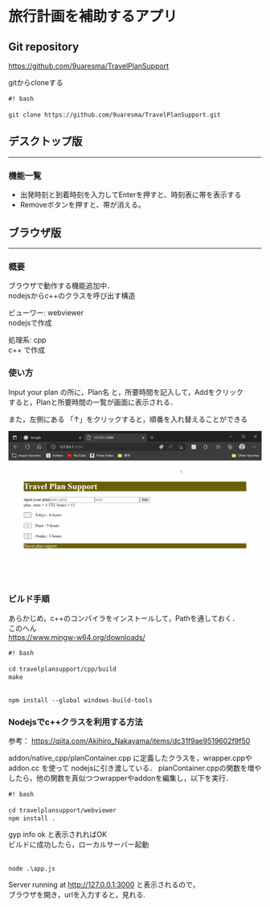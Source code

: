 # **旅行計画を補助するアプリ**

## Git repository
https://github.com/9uaresma/TravelPlanSupport

gitからcloneする

```
#! bash

git clone https://github.com/9uaresma/TravelPlanSupport.git

```



## **デスクトップ版**
---------------------------
### 機能一覧
* 出発時刻と到着時刻を入力してEnterを押すと、時刻表に帯を表示する
* Removeボタンを押すと、帯が消える。



## **ブラウザ版**
---------------------------

### 概要  
ブラウザで動作する機能追加中．  
nodejsからc++のクラスを呼び出す構造

ビューワー: webviewer  
nodejsで作成

処理系: cpp  
c++ で作成

### 使い方
Input your plan の所に，Plan名 と，所要時間を記入して，Addをクリック  
すると，Planと所要時間の一覧が画面に表示される． 

また，左側にある 「↑」をクリックすると，順番を入れ替えることができる  


![AboutWebViewer](/docs/gif/webviewer_use.gif)


### ビルド手順

あらかじめ，c++のコンパイラをインストールして，Pathを通しておく．  
このへん  
https://www.mingw-w64.org/downloads/

```
#! bash

cd travelplansupport/cpp/build
make

```


```

npm install --global windows-build-tools

```


### Nodejsでc++クラスを利用する方法
参考：
https://qiita.com/Akihiro_Nakayama/items/dc31f9ae9519602f9f50

addon/native_cpp/planContainer.cpp に定義したクラスを，wrapper.cppやaddon.cc を使って
nodejsに引き渡している．
planContainer.cppの関数を増やしたら，他の関数を真似つつwrapperやaddonを編集し，以下を実行．

```
#! bash

cd travelplansupport/webviewer
npm install .

```

gyp info ok と表示されればOK  
ビルドに成功したら，ローカルサーバー起動

```

node .\app.js

```

Server running at http://127.0.0.1:3000 と表示されるので，  
ブラウザを開き，urlを入力すると，見れる.



<!--

<<Markdown記法に関する自分用メモ>> 
Readme.md をvscode上で編集
    Ctl + 「K」 -> 「V」で，サイドパレットにプレビュー表示できる

Markdown チートシート
    https://gist.github.com/mignonstyle/083c9e1651d7734f84c99b8cf49d57fa

-->
